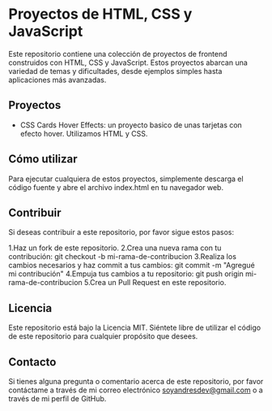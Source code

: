 # Proyectos de HTML, CSS y JavaScript
Este repositorio contiene una colección de proyectos de frontend construidos con HTML, CSS y JavaScript. Estos proyectos abarcan una variedad de temas y dificultades, desde ejemplos simples hasta aplicaciones más avanzadas.

## Proyectos
- CSS Cards Hover Effects: un proyecto basico de unas tarjetas con efecto hover. Utilizamos HTML y CSS.

## Cómo utilizar
Para ejecutar cualquiera de estos proyectos, simplemente descarga el código fuente y abre el archivo index.html en tu navegador web.

## Contribuir
Si deseas contribuir a este repositorio, por favor sigue estos pasos:

1.Haz un fork de este repositorio.
2.Crea una nueva rama con tu contribución: git checkout -b mi-rama-de-contribucion
3.Realiza los cambios necesarios y haz commit a tus cambios: git commit -m "Agregué mi contribución"
4.Empuja tus cambios a tu repositorio: git push origin mi-rama-de-contribucion
5.Crea un Pull Request en este repositorio.
## Licencia
Este repositorio está bajo la Licencia MIT. Siéntete libre de utilizar el código de este repositorio para cualquier propósito que desees.

## Contacto
Si tienes alguna pregunta o comentario acerca de este repositorio, por favor contáctame a través de mi correo electrónico soyandresdev@gmail.com o a través de mi perfil de GitHub.
